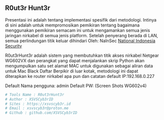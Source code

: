 ## **R0ut3r Hunt3r**

Presentasi ini adalah tentang implementasi spesifik dari metodologi. 
Intinya di sini adalah untuk mempromosikan pemikiran tentang bagaimana menggunakan pemikiran semacam ini untuk mengamankan semua jenis jaringan nirkabel di semua jenis platform.
Setelah penyerang berada di LAN, semua perlindungan titik keluar dihindari Oleh: NaInSec [National Indonesia Security](https://nainsec.org/)

R0ut3rHunt3r adalah sistem yang membutuhkan titik akses nirkabel Netgear WG602VX dan perangkat yang dapat menjalankan skrip Python akan mengumpulkan satu set alamat MAC untuk digunakan sebagai aliran data untuk Mac Black Daftar Berpikir di luar kotak, metodologi ini dapat diterapkan ke router nirkabel apa pun dan catatan default IP:192.168.0.227

Default Nama pengguna: admin
Default PW: (Screen Shots WG602v4) 

```bash
# Tools Name : R0ut3rHunt3r
# Author : XSVSCyb3rID
# Sites : https://xsvscyb3r.id
# Email : xsvscyb3r@proton.me
# Github : github.com/XSVSCyb3rID
```